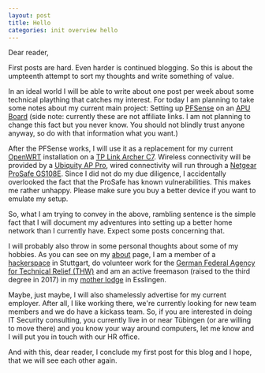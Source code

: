 ```yaml
---
layout: post
title: Hello
categories: init overview hello
---
```


Dear reader,

First posts are hard. Even harder is continued blogging. So this is about the umpteenth attempt to sort my thoughts and write something of value.

In an ideal world I will be able to write about one post per week about some technical plaything that catches my interest. For today I am planning to take some notes about my current main project: Setting up [PFSense](https://www.pfsense.org) on an [APU Board](https://www.amazon.de/gp/product/B01GEIEI7M) (side note: currently these are not affiliate links. I am not planning to change this fact but you never know. You should not blindly trust anyone anyway, so do with that information what you want.)

After the PFSense works, I will use it as a replacement for my current [OpenWRT](https://www.openwrt.org) installation on a [TP Link Archer C7](https://www.amazon.de/TP-Link-Archer-C7-Dualband-Gigabit/dp/B00BUSDVBQ). Wireless connectivity will be provided by a [Ubiquity AP Pro](https://www.amazon.de/Ubiquiti-UAP-AC-PRO-Networks-weiß/dp/B016XYQ3WK/), wired connectivity will run through a [Netgear ProSafe GS108E](https://www.amazon.de/NETGEAR-GS108E-100PES-ProSAFE-8-Port-GigaBit/dp/B004BM3M6W). Since I did not do my due diligence, I accidentally overlooked the fact that the ProSafe has known vulnerabilities. This makes me rather unhappy. Please make sure you buy a better device if you want to emulate my setup.

So, what I am trying to convey in the above, rambling sentence is the simple fact that I will document my adventures into setting up a better home network than I currently have. Expect some posts concerning that.

I will probably also throw in some personal thoughts about some of my hobbies. As you can see on my [about](https://dmaendlen.github.io/about) page, I am a member of a [hackerspace](https://www.shackspace.de) in Stuttgart, do volunteer work for the [German Federal Agency for Technical Relief (THW)](https://www.thw.de) and am an active freemason (raised to the third degree in 2017) in my [mother lodge](https://www.freimaurer-esslingen.de) in Esslingen.

Maybe, just maybe, I will also shamelessly advertise for my current employer. After all, I like working there, we're currently looking for new team members and we do have a kickass team. So, if you are interested in doing IT Security consulting, you currently live in or near Tübingen (or are willing to move there) and you know your way around computers, let me know and I will put you in touch with our HR office.

And with this, dear reader, I conclude my first post for this blog and I hope, that we will see each other again.
